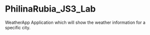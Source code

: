 # PhilinaRubia_JS3_Lab
WeatherApp
Application which will show the weather information for a specific city.
